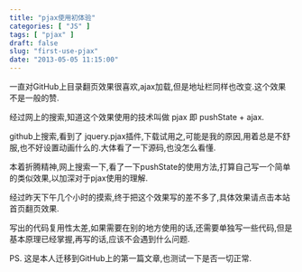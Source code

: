 ```yaml
---
title: "pjax使用初体验"
categories: [ "JS" ]
tags: [ "pjax" ]
draft: false
slug: "first-use-pjax"
date: "2013-05-05 11:15:00"
---
```


一直对GitHub上目录翻页效果很喜欢,ajax加载,但是地址栏同样也改变.这个效果不是一般的赞.

经过网上的搜索,知道这个效果使用的技术叫做 pjax 即 pushState + ajax.


<!--more-->


github上搜索,看到了 jquery.pjax插件,下载试用之,可能是我的原因,用着总是不舒服,也不好设置动画什么的.大体看了一下源码,也没怎么看懂.

本着折腾精神,网上搜索一下,看了一下pushState的使用方法,打算自己写一个简单的类似效果,以加深对于pjax使用的理解.

经过昨天下午几个小时的摸索,终于把这个效果写的差不多了,具体效果请点击本站首页翻页效果.

写出的代码复用性太差,如果需要在别的地方使用的话,还需要单独写一些代码,但是基本原理已经掌握,再写的话,应该不会遇到什么问题.

PS. 这是本人迁移到GitHub上的第一篇文章,也测试一下是否一切正常.
